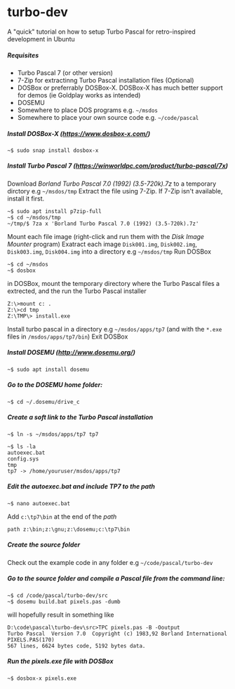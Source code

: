 # turbo-dev
A "quick" tutorial on how to setup Turbo Pascal for retro-inspired development in Ubuntu


##### Requisites

* Turbo Pascal 7 (or other version)
* 7-Zip for extractinng Turbo Pascal installation files (Optional)
* DOSBox or preferrably DOSBox-X. DOSBox-X has much better support for demos (ie Goldplay works as intended)
* DOSEMU
* Somewhere to place DOS programs e.g. `~/msdos`
* Somewhere to place your own source code e.g. `~/code/pascal`


##### Install DOSBox-X (https://www.dosbox-x.com/)

```
~$ sudo snap install dosbox-x
```

##### Install Turbo Pascal 7 (https://winworldpc.com/product/turbo-pascal/7x)

Download  _Borland Turbo Pascal 7.0 (1992) (3.5-720k).7z_ to a temporary dirctory e.g `~/msdos/tmp`
Extract the file using 7-Zip. If 7-Zip isn't available, install it first.

```
~$ sudo apt install p7zip-full
~$ cd ~/msdos/tmp
~/tmp/$ 7za x 'Borland Turbo Pascal 7.0 (1992) (3.5-720k).7z'
```
Mount each file image  (right-click and run them with the _Disk Image Mounter_ program)
Exatract each image `Disk001.img`, `Disk002.img`, `Disk003.img`, `Disk004.img` into a directory e.g `~/msdos/tmp`
Run DOSBox

```
~$ cd ~/msdos
~$ dosbox
```

in DOSBox, mount the temporary directory where the Turbo Pascal files a extrected, and the run the Turbo Pascal installer

```
Z:\>mount c: .
Z:\>cd tmp
Z:\TMP\> install.exe
```
Install turbo pascal in a directory e.g `~/msdos/apps/tp7` (and with the `*.exe` files in `/msdos/apps/tp7/bin`)
Exit DOSBox

#####  Install DOSEMU (http://www.dosemu.org/)

```
~$ sudo apt install dosemu
```

#####  Go to the DOSEMU home folder:

```
~$ cd ~/.dosemu/drive_c
```

#####  Create a soft link to the Turbo Pascal installation

```
~$ ln -s ~/msdos/apps/tp7 tp7
```

```
~$ ls -la
autoexec.bat
config.sys
tmp
tp7 -> /home/youruser/msdos/apps/tp7
```
#####  Edit the autoexec.bat and include TP7 to the path

```
~$ nano autoexec.bat
```
Add `c:\tp7\bin` at the end of the _path_

```
path z:\bin;z:\gnu;z:\dosemu;c:\tp7\bin
```


##### Create the source folder

Check out the example code in any folder e.g `~/code/pascal/turbo-dev`


#####  Go to the source folder and compile a Pascal file from the command line:
```
~$ cd /code/pascal/turbo-dev/src
~$ dosemu build.bat pixels.pas -dumb
```
will hopefully result in something like

```
D:\code\pascal\turbo-dev\src>TPC pixels.pas -B -Ooutput
Turbo Pascal  Version 7.0  Copyright (c) 1983,92 Borland International
PIXELS.PAS(170)
567 lines, 6624 bytes code, 5192 bytes data.
```

#####  Run the pixels.exe file with DOSBox
```
~$ dosbox-x pixels.exe
```
